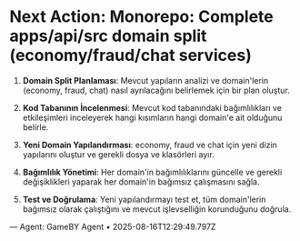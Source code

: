 # Next Action: Monorepo: Complete apps/api/src domain split (economy/fraud/chat services)

1. **Domain Split Planlaması**: Mevcut yapıların analizi ve domain'lerin (economy, fraud, chat) nasıl ayrılacağını belirlemek için bir plan oluştur.

2. **Kod Tabanının İncelenmesi**: Mevcut kod tabanındaki bağımlılıkları ve etkileşimleri inceleyerek hangi kısımların hangi domain'e ait olduğunu belirle.

3. **Yeni Domain Yapılandırması**: economy, fraud ve chat için yeni dizin yapılarını oluştur ve gerekli dosya ve klasörleri ayır.

4. **Bağımlılık Yönetimi**: Her domain'in bağımlılıklarını güncelle ve gerekli değişiklikleri yaparak her domain'in bağımsız çalışmasını sağla.

5. **Test ve Doğrulama**: Yeni yapılandırmayı test et, tüm domain'lerin bağımsız olarak çalıştığını ve mevcut işlevselliğin korunduğunu doğrula.

— Agent: GameBY Agent • 2025-08-16T12:29:49.797Z
